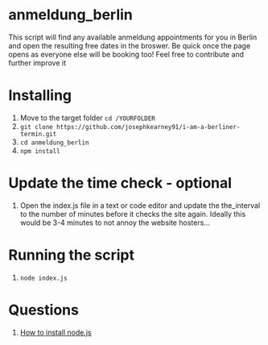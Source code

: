 # anmeldung_berlin
This script will find any available anmeldung appointments for you in Berlin and open the resulting free dates in the broswer.
Be quick once the page opens as everyone else will be booking too!
Feel free to contribute and further improve it

# Installing
1. Move to the target folder `cd /YOURFOLDER`
2. `git clone https://github.com/josephkearney91/i-am-a-berliner-termin.git`
3. `cd anmeldung_berlin`
4. `npm install`

# Update the time check - optional
1. Open the index.js file in a text or code editor and update the the_interval to the number of minutes before it checks the site again. Ideally this would be 3-4 minutes to not annoy the website hosters... 

# Running the script
1. `node index.js`

# Questions
1. [How to install node.js](https://lmgtfy.app/?q=how+to+install+node+js)
